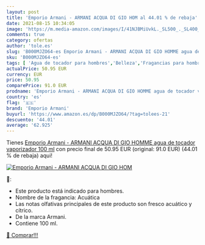 ```yaml
---
layout: post
title: 'Emporio Armani - ARMANI ACQUA DI GIO HOM al 44.01 % de rebaja'
date: 2021-08-15 10:34:05
image: 'https://m.media-amazon.com/images/I/41NJBMiUvkL._SL500_._SL400_.jpg'
comments: true
category: ofertas
author: 'tole.es'
slug: 'B000MJZO64-es Emporio Armani - ARMANI ACQUA DI GIO HOMME agua de tocador...'
sku: 'B000MJZO64-es'
tags: [ 'Agua de tocador para hombres','Belleza','Fragancias para hombres','Perfumes y fragancias','agua','de','emporio armani','tocador', ]
actualPrice: 50.95 EUR
currency: EUR
price: 50.95
comparePrice: 91.0 EUR
prodname: 'Emporio Armani - ARMANI ACQUA DI GIO HOMME agua de tocador vaporizador 100 ml'
country: 'es'
flag: '🇪🇸'
brand: 'Emporio Armani'
buyurl: 'https://www.amazon.es/dp/B000MJZO64/?tag=tolees-21'
descuento: '44.01'
average: '62.925'
---
```


Tienes [Emporio Armani - ARMANI ACQUA DI GIO HOMME agua de tocador vaporizador 100 ml](https://www.amazon.es/dp/B000MJZO64/?tag=tolees-21) con precio final de  50.95 EUR (original: 91.0 EUR) (44.01 %  de rebaja) aqui!

[![Emporio Armani - ARMANI ACQUA DI GIO HOM](https://m.media-amazon.com/images/I/41NJBMiUvkL._SL500_._SL400_.jpg)](https://www.amazon.es/dp/B000MJZO64/?tag=tolees-21)

🔎:

- Este producto está indicado para hombres.
- Nombre de la fragancia: Acuática
- Las notas olfativas principales de este producto son fresco acuático y cítrico.
- De la marca Armani.
- Contiene 100 ml.

[🛒 Comprar!!!](https://www.amazon.es/dp/B000MJZO64/?tag=tolees-21)
